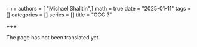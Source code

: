+++
authors = [ "Michael Shalitin",]
math = true
date = "2025-01-11"
tags = []
categories = []
series = []
title = "GCC ?"

+++

The page has not been translated yet.